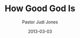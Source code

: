 ---
lunr: "true"
title: "How Good God Is"
author: "Pastor Judi Jones"
postDate: "03-03-2013"
date: 2013-03-03
category: "sermons"
slug: "2013/03/03032013_ffc"
icon: microphone
audioLink: "03032013_ffc"
tags: [godisgood]
mp3: "03032013_ffc/03032013.mp3"
ogg: "03032013_ffc/03032013.ogg"
linkurl: "https://archive.org/download/03032013_ffc/03032013_ffc_files.xml"
ipath: "https://archive.org/download/03032013_ffc/03032013.mp3"
layout: sermon.html
---